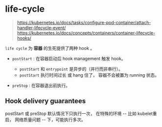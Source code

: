 # life-cycle

> https://kubernetes.io/docs/tasks/configure-pod-container/attach-handler-lifecycle-event/
> https://kubernetes.io/docs/concepts/containers/container-lifecycle-hooks/

`life cycle` 为 **容器** 的生死提供了两种 hook 。

+ `postStart` : 在容器启动后 hook management 触发 hook。
  + `postStart` 和 `entrypoint` 是异步的（并行而非串行）。
  + `postStart` 执行时间过长 或 hang 住了， 容器不会被置为 running 状态。

+ `preStop` : 在容器退出前执行。

## Hook delivery guarantees

postStart 或 preStop 默认情况下只执行一次， 在特殊的环境 -- 比如 kubelet重启， 网络质量问题 -- 下，可能执行多次。